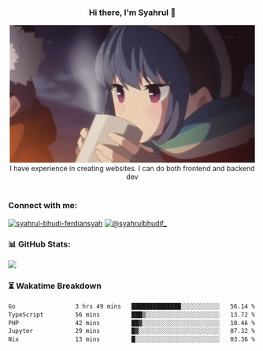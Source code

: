 ### <div align="center">Hi there, I'm Syahrul 🚀</div>

<div align="center">
  <img src="./img/rin.gif" alt="Rin GIF">
</div>



<div align="center">I have experience in creating websites. I can do both frontend and backend dev</div>


<br/>


<h3 align="left">Connect with me:</h3>
<p align="left">
<a href="https://www.linkedin.com/in/syahrul-bhudi-ferdiansyah-792024251/" target="blank"><img align="center" src="https://raw.githubusercontent.com/rahuldkjain/github-profile-readme-generator/master/src/images/icons/Social/linked-in-alt.svg" alt="syahrul-bhudi-ferdiansyah" height="30" width="40" /></a>
<a href="https://www.instagram.com/syahrulbhudif_/" target="blank"><img align="center" src="https://raw.githubusercontent.com/rahuldkjain/github-profile-readme-generator/master/src/images/icons/Social/instagram.svg" alt="@syahrulbhudif_" height="30" width="40" /></a>
</p>

### 📊 GitHub Stats:
<div align="start">
  <img src="https://github-readme-stats.vercel.app/api?username=SyahrulBhudiF&theme=midnight-purple&hide_border=false&include_all_commits=true&count_private=true" /><br/>
</div>


### ⏳ Wakatime Breakdown

<!--START_SECTION:waka-->

```txt
Go                 3 hrs 49 mins   ██████████████░░░░░░░░░░░   56.14 %
TypeScript         56 mins         ███▒░░░░░░░░░░░░░░░░░░░░░   13.72 %
PHP                42 mins         ██▓░░░░░░░░░░░░░░░░░░░░░░   10.46 %
Jupyter            29 mins         █▓░░░░░░░░░░░░░░░░░░░░░░░   07.32 %
Nix                13 mins         █░░░░░░░░░░░░░░░░░░░░░░░░   03.36 %
```

<!--END_SECTION:waka-->
